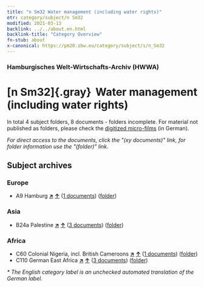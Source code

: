 ```yaml
---
title: "n Sm32 Water management (including water rights)"
etr: category/subject/n Sm32
modified: 2021-03-13
backlink: ../../about.en.html
backlink-title: "Category Overview"
fn-stub: about
x-canonical: https://pm20.zbw.eu/category/subject/s/n_Sm32
---
```


### Hamburgisches Welt-Wirtschafts-Archiv (HWWA)
# [n Sm32]{.gray}&#8201; Water management (including water rights)&#160; 





In total 4 subject folders, 8 documents - folders incomplete.
For material not published as folders, please check the [digitized micro-films](/film/h1_sh.de.html) (in German).

_For direct access to the documents, click the "(xy documents)" link, for folder information use the "(folder)" link._

## Subject archives



### Europe

- A9 Hamburg [**&nearr;**](../../../geo/i/140905/about.en.html "Hamburg (all folders)") [**&uarr;**](../../../geo/about.en.html#A9 "Country category system") (<a href="https://pm20.zbw.eu/dfgview/sh/140905,163215" title="about: Hamburg : Water management (including water rights)" target="_blank">1 documents</a>) ([folder](../../../../folder/sh/1409xx/140905/1632xx/163215/about.en.html))

### Asia

- B24a Palestine [**&nearr;**](../../../geo/i/141115/about.en.html "Palestine (all folders)") [**&uarr;**](../../../geo/about.en.html#B24a "Country category system") (<a href="https://pm20.zbw.eu/dfgview/sh/141115,163215" title="about: Palestine : Water management (including water rights)" target="_blank">3 documents</a>) ([folder](../../../../folder/sh/1411xx/141115/1632xx/163215/about.en.html))

### Africa

- C60 Colonial Nigeria, incl. British Cameroons [**&nearr;**](../../../geo/i/141409/about.en.html "Colonial Nigeria, incl. British Cameroons (all folders)") [**&uarr;**](../../../geo/about.en.html#C60 "Country category system") (<a href="https://pm20.zbw.eu/dfgview/sh/141409,163215" title="about: Colonial Nigeria, incl. British Cameroons : Water management (including water rights)" target="_blank">1 documents</a>) ([folder](../../../../folder/sh/1414xx/141409/1632xx/163215/about.en.html))
- C110 German East Africa [**&nearr;**](../../../geo/i/141471/about.en.html "German East Africa (all folders)") [**&uarr;**](../../../geo/about.en.html#C110 "Country category system") (<a href="https://pm20.zbw.eu/dfgview/sh/141471,163215" title="about: German East Africa : Water management (including water rights)" target="_blank">3 documents</a>) ([folder](../../../../folder/sh/1414xx/141471/1632xx/163215/about.en.html))


_* The English category label is an unchecked automated translation of the German label._


